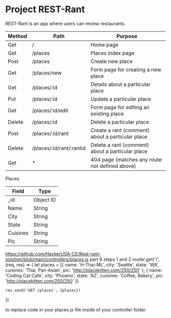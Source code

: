 # Project REST-Rant

REST-Rant is an app where users can review restaurants.

| Method  | Path         | Purpose     |
|---------|--------------|-------------|
| Get     | /            | Home page     |
| Get     | /places      | Places index page     |
| Post    | /places      | Create new place     |
| Get     | /places/new  | Form page for creating a new place     |
| Get     | /places/:id  | Details about a particular place     |
| Put     | /places/:id  | Update a particular place     |
| Get     | /places/:id/edit  | Form page for editing an existing place     |
| Delete  | /places/:id       | Delete a particular place     |
| Post    | /places/:id/rant  | Create a rant (comment) about a particular place     |
| Delete  | /places/:id/rant/:rantid  | Delete a rant (comment) about a particular place     |
| Get     | *                 | 404 page (matches any route not defined above)     |

Places

| Field  | Type     |
| -----  | ----     |
| _id    | Object ID|
| Name   | String     |
| City  | String     |
| State  | String     |
| Cuisines  | String     |
| Pic  | String     |


https://github.com/HackerUSA-CE/Rest-rant-solution/blob/main/controllers/places.js
part 6 
steps 1 and 2
router.get('/', (req, res) => {
    let places = [{
        name: 'H-Thai-ML',
        city: 'Seattle',
        state: 'WA',
        cuisines: 'Thai, Pan-Asian',
        pic: 'http://placekitten.com/250/250'
      }, {
        name: 'Coding Cat Cafe',
        city: 'Phoenix',
        state: 'AZ',
        cuisines: 'Coffee, Bakery',
        pic: 'http://placekitten.com/250/250'
      }]
      
    res.send('GET /places', {places})
})

to replace code in your places.js file inside of your controller folder